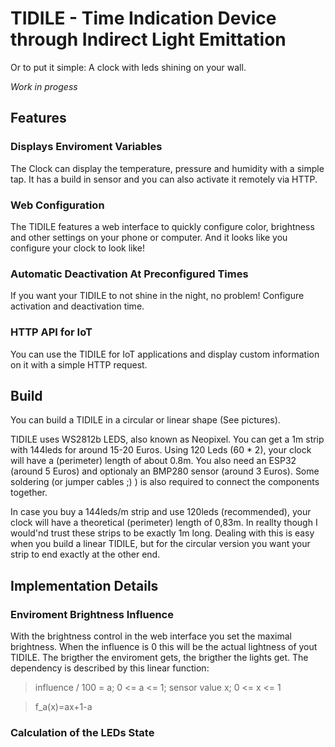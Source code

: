 # TIDILE - Time Indication Device through Indirect Light Emittation

Or to put it simple: A clock with leds shining on your wall.

*Work in progess*

## Features

### Displays Enviroment Variables

The Clock can display the temperature, pressure and humidity with a simple tap. It has a build in sensor and you can also activate it remotely via HTTP.

### Web Configuration

The TIDILE features a web interface to quickly configure color, brightness and other settings on your phone or computer. And it looks like you configure your clock to look like!

### Automatic Deactivation At Preconfigured Times

If you want your TIDILE to not shine in the night, no problem! Configure activation and deactivation time.

### HTTP API for IoT

You can use the TIDILE for IoT applications and display custom information on it with a simple HTTP request.

## Build

You can build a TIDILE in a circular or linear shape (See pictures).

TIDILE uses WS2812b LEDS, also known as Neopixel. You can get a 1m strip with 144leds for around 15-20 Euros. Using 120 Leds (60 * 2), your clock will have a (perimeter) length of about 0.8m. You also need an ESP32 (around 5 Euros) and optionaly an BMP280 sensor (around 3 Euros). Some soldering (or jumper cables ;) ) is also required to connect the components together.

In case you buy a 144leds/m strip and use 120leds (recommended), your clock will have a theoretical (perimeter) length of 0,83m. In reallty though I would'nd trust these strips to be exactly 1m long. Dealing with this is easy when you build a linear TIDILE, but for the circular version you want your strip to end exactly at the other end.

## Implementation Details

### Enviroment Brightness Influence

With the brightness control in the web interface you set the maximal brightness. When the influence is 0 this will be the actual lightness of yout TIDILE. The brigther the enviroment gets, the brigther the lights get. The dependency is described by this linear function:

> influence / 100 = a; 0 <= a <= 1; sensor value x; 0 <= x <= 1

> f_a(x)=ax+1-a

### Calculation of the LEDs State
